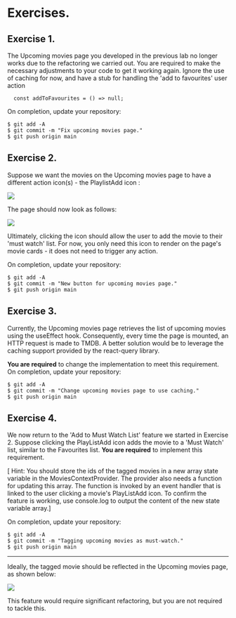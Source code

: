 # Exercises.
## Exercise 1.

The Upcoming movies page you developed in the previous lab no longer works due to the refactoring we carried out. You are required to make the necessary adjustments to your code to get it working again. Ignore the use of caching for now, and have a stub for handling the 'add to favourites' user action
~~~
  const addToFavourites = () => null;
~~~

On completion, update your repository:
~~~
$ git add -A
$ git commit -m "Fix upcoming movies page."
$ git push origin main
~~~
## Exercise 2.

Suppose we want the movies on the Upcoming movies page to have a different action icon(s) - the PlaylistAdd icon : 

![][playlistadd]

The page should now look as follows:

![][buttonw]

Ultimately, clicking the icon should allow the user to add the movie to their 'must watch' list. For now, you only need this icon to render on the page's movie cards - it does not need to trigger any action.

On completion, update your repository:
~~~
$ git add -A
$ git commit -m "New button for upcoming movies page."
$ git push origin main
~~~

## Exercise 3.

Currently, the Upcoming movies page retrieves the list of upcoming movies using the useEffect hook. Consequently, every time the page is mounted, an HTTP request is made to TMDB. A better solution would be to leverage the caching support provided by the react-query library. 

__You are required__ to change the implementation to meet this requirement. On completion, update your repository:
~~~
$ git add -A
$ git commit -m "Change upcoming movies page to use caching."
$ git push origin main
~~~

## Exercise 4.

We now return to the 'Add to Must Watch List' feature we started in Exercise 2. Suppose clicking the PlayListAdd icon adds the movie to a 'Must Watch' list, similar to the Favourites list. __You are required__ to implement this requirement.

[ Hint: You should store the ids of the tagged movies in a new array state variable in the MoviesContextProvider. The provider also needs a function for updating this array. The function is invoked by an event handler that is linked to the user clicking a movie's PlayListAdd icon. To confirm the feature is working, use console.log to output the content of the new state variable array.]

On completion, update your repository:
~~~
$ git add -A
$ git commit -m "Tagging upcoming movies as must-watch."
$ git push origin main
~~~

-----------------------------
Ideally, the tagged movie should be reflected in the Upcoming movies page, as shown below:

![][mustwatch]

This feature would require significant refactoring, but you are not required to tackle this.


[buttonw]: ./img/buttonw.png
[mustwatch]: ./img/mustwatch.png
[playlistadd]: ./img/playlistadd.png